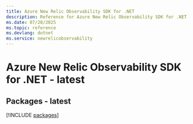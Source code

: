 ```yaml
---
title: Azure New Relic Observability SDK for .NET
description: Reference for Azure New Relic Observability SDK for .NET
ms.date: 07/28/2025
ms.topic: reference
ms.devlang: dotnet
ms.service: newrelicobservability
---
```

# Azure New Relic Observability SDK for .NET - latest
## Packages - latest
[!INCLUDE [packages](new-relic-observability-index.md)]
